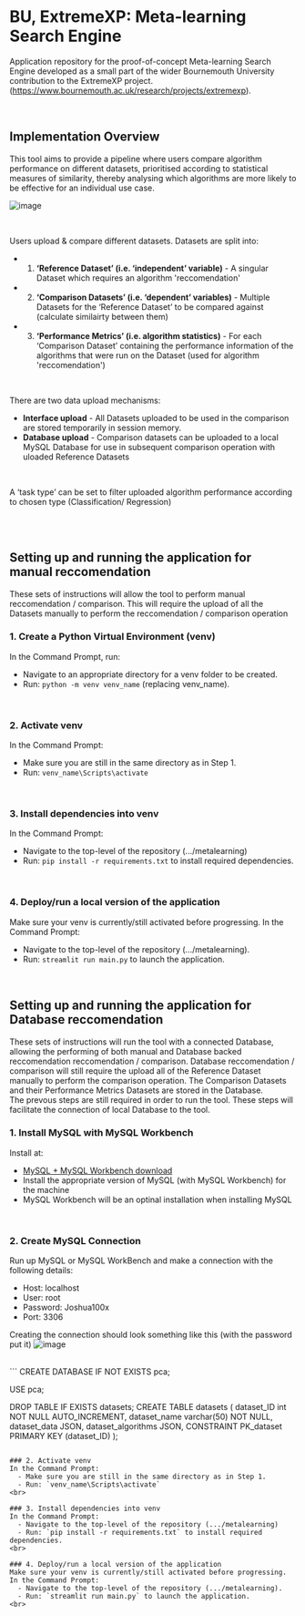 # BU, ExtremeXP: Meta-learning Search Engine
Application repository for the proof-of-concept Meta-learning Search Engine developed as a small part of the wider Bournemouth University contribution to the ExtremeXP project.
(https://www.bournemouth.ac.uk/research/projects/extremexp).

<br>

## Implementation Overview
This tool aims to provide a pipeline where users compare algorithm performance on different datasets, prioritised according to statistical measures of similarity, thereby analysing which algorithms are more likely to be effective for an individual use case.
<br>

![image](https://github.com/user-attachments/assets/bc999c48-470f-46ac-9fd1-b4ed9227feb2)

<br>

Users upload & compare different datasets. Datasets are split into:
- 1. **‘Reference Dataset’ (i.e. ‘independent’ variable)** - A singular Dataset which requires an algorithm 'reccomendation'
- 2. **‘Comparison Datasets’ (i.e. ‘dependent’ variables)** - Multiple Datasets for the ‘Reference Dataset’ to be compared against (calculate similairty between them)
- 3. **‘Performance Metrics’ (i.e. algorithm statistics)** - For each ‘Comparison Dataset’ containing the performance information of the algorithms that were run on the Dataset (used for algorithm 'reccomendation')

<br>

There are two data upload mechanisms:
- **Interface upload** - All Datasets uploaded to be used in the comparison are stored temporarily in session memory.
- **Database upload** - Comparison datasets can be uploaded to a local MySQL Database for use in subsequent comparison operation with uloaded Reference Datasets

<br>

A ‘task type’ can be set to filter uploaded algorithm performance according to chosen type (Classification/ Regression)

<br>
<br>

## Setting up and running the application for manual reccomendation
These sets of instructions will allow the tool to perform manual reccomendation / comparison. This will require the upload of all the Datasets manually to perform the reccomendation / comparison operation

### 1. Create a Python Virtual Environment (venv)
In the Command Prompt, run:
  - Navigate to an appropriate directory for a venv folder to be created.
  - Run: `python -m venv venv_name` (replacing venv_name).
<br>

### 2. Activate venv
In the Command Prompt:
  - Make sure you are still in the same directory as in Step 1.
  - Run: `venv_name\Scripts\activate`
<br>

### 3. Install dependencies into venv
In the Command Prompt:
  - Navigate to the top-level of the repository (.../metalearning)
  - Run: `pip install -r requirements.txt` to install required dependencies.
<br>

### 4. Deploy/run a local version of the application
Make sure your venv is currently/still activated before progressing.
In the Command Prompt:
  - Navigate to the top-level of the repository (.../metalearning).
  - Run: `streamlit run main.py` to launch the application.
<br>


## Setting up and running the application for Database reccomendation
These sets of instructions will run the tool with a connected Database, allowing the performing of both manual and Database backed reccomendation reccomendation / comparison. Database reccomendation / comparison will still require the upload all of the Reference Dataset manually to perform the comparison operation. The Comparison Datasets and their Performance Metrics Datasets are stored in the Database.
<br>
The prevous steps are still required in order to run the tool. These steps will facilitate the connection of local Database to the tool.

### 1. Install MySQL with MySQL Workbench
Install at:
  - [MySQL + MySQL Workbench download](https://dev.mysql.com/downloads/installer/)
  - Install the appropriate version of MySQL (with MySQL Workbench) for the machine
  - MySQL Workbench will be an optinal installation when installing MySQL
<br>


### 2. Create MySQL Connection
Run up MySQL or MySQL WorkBench and make a connection with the following details:
  - Host: localhost
  - User: root
  - Password: Joshua100x
  - Port: 3306

Creating the connection should look something like this (with the password put it)
![image](https://github.com/user-attachments/assets/1f8178f0-ade2-4cee-8753-ab79aa3a869c)

<br>
```
CREATE DATABASE IF NOT EXISTS pca;

USE pca;

DROP TABLE IF EXISTS datasets;
CREATE TABLE datasets (
    dataset_ID int NOT NULL AUTO_INCREMENT,
    dataset_name varchar(50) NOT NULL,
    dataset_data JSON,
    dataset_algorithms JSON,
    CONSTRAINT PK_dataset PRIMARY KEY (dataset_ID)
);
```

### 2. Activate venv
In the Command Prompt:
  - Make sure you are still in the same directory as in Step 1.
  - Run: `venv_name\Scripts\activate`
<br>

### 3. Install dependencies into venv
In the Command Prompt:
  - Navigate to the top-level of the repository (.../metalearning)
  - Run: `pip install -r requirements.txt` to install required dependencies.
<br>

### 4. Deploy/run a local version of the application
Make sure your venv is currently/still activated before progressing.
In the Command Prompt:
  - Navigate to the top-level of the repository (.../metalearning).
  - Run: `streamlit run main.py` to launch the application.
<br>
